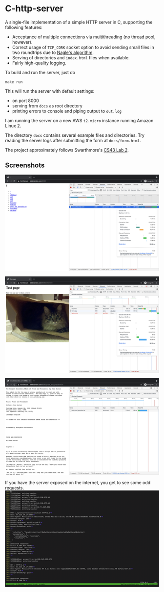 # C-http-server
A single-file implementation of a simple HTTP server in C, supporting the following features:
* Acceptance of multiple connections via multithreading (no thread pool, however).
* Correct usage of `TCP_CORK` socket option to avoid sending small files in two roundtrips due to [Nagle's algorithm](https://en.wikipedia.org/wiki/Nagle%27s_algorithm).
* Serving of directories and `index.html` files when available.
* Fairly high-quality logging.

To build and run the server, just do
```
make run
```
This will run the server with default settings:
* on port 8000
* serving from `docs` as root directory
* printing errors to console and piping output to `out.log`

I am running the server on a new AWS `t2.micro` instance running Amazon Linux 2.

The directory `docs` contains several example files and directories. Try reading the server logs after submitting the form at `docs/form.html`.

The project approximately follows Swarthmore's [CS43 Lab 2](https://www.cs.swarthmore.edu/~kwebb/cs43/f17/labs/lab2.html).

## Screenshots

![home page](img/home_page.png)

![test page](img/test_page.png)

![ebook page](img/ebook.png)

If you have the server exposed on the internet, you get to see some odd requests.
![logs](img/logs.png)

